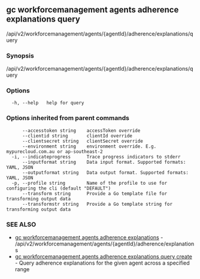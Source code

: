 ## gc workforcemanagement agents adherence explanations query

/api/v2/workforcemanagement/agents/{agentId}/adherence/explanations/query

### Synopsis

/api/v2/workforcemanagement/agents/{agentId}/adherence/explanations/query

### Options

```
  -h, --help   help for query
```

### Options inherited from parent commands

```
      --accesstoken string    accessToken override
      --clientid string       clientId override
      --clientsecret string   clientSecret override
      --environment string    environment override. E.g. mypurecloud.com.au or ap-southeast-2
  -i, --indicateprogress      Trace progress indicators to stderr
      --inputformat string    Data input format. Supported formats: YAML, JSON
      --outputformat string   Data output format. Supported formats: YAML, JSON
  -p, --profile string        Name of the profile to use for configuring the cli (default "DEFAULT")
      --transform string      Provide a Go template file for transforming output data
      --transformstr string   Provide a Go template string for transforming output data
```

### SEE ALSO

* [gc workforcemanagement agents adherence explanations](gc_workforcemanagement_agents_adherence_explanations.html)	 - /api/v2/workforcemanagement/agents/{agentId}/adherence/explanations
* [gc workforcemanagement agents adherence explanations query create](gc_workforcemanagement_agents_adherence_explanations_query_create.html)	 - Query adherence explanations for the given agent across a specified range


